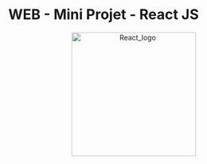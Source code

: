 <h1>WEB - Mini Projet - React JS</h1>
<div align="center">
<img height="250px" src="https://dwglogo.com/wp-content/uploads/2017/09/React_logo.png" alt="React_logo">
</div>
